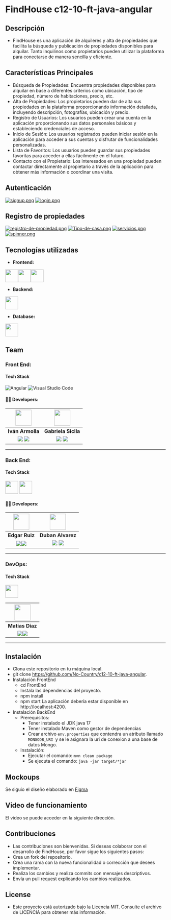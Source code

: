 # FindHouse c12-10-ft-java-angular

## Descripción

- FindHouse es una aplicación de alquileres y alta de propiedades que facilita la búsqueda y publicación de propiedades disponibles para alquilar. Tanto inquilinos como propietarios pueden utilizar la plataforma para conectarse de manera sencilla y eficiente.

## Características Principales

- Búsqueda de Propiedades: Encuentra propiedades disponibles para alquilar en base a diferentes criterios como ubicación, tipo de propiedad, número de habitaciones, precio, etc.
- Alta de Propiedades: Los propietarios pueden dar de alta sus propiedades en la plataforma proporcionando información detallada, incluyendo descripción, fotografías, ubicación y precio.
- Registro de Usuarios: Los usuarios pueden crear una cuenta en la aplicación proporcionando sus datos personales básicos y estableciendo credenciales de acceso.
- Inicio de Sesión: Los usuarios registrados pueden iniciar sesión en la aplicación para acceder a sus cuentas y disfrutar de funcionalidades personalizadas.
- Lista de Favoritos: Los usuarios pueden guardar sus propiedades favoritas para acceder a ellas fácilmente en el futuro.
- Contacto con el Propietario: Los interesados en una propiedad pueden contactar directamente al propietario a través de la aplicación para obtener más información o coordinar una visita.

## Autenticación

  [![signup.png](https://i.postimg.cc/66ZLyshS/signup.png)](https://postimg.cc/0r8JBBFd)
  [![login.png](https://i.postimg.cc/0NtZdp6B/login.png)](https://postimg.cc/7C2gqJn3)

## Registro de propiedades

  [![registro-de-propiedad.png](https://i.postimg.cc/Dz3xw29x/registro-de-propiedad.png)](https://postimg.cc/68zrHN5Z)
  [![Tipo-de-casa.png](https://i.postimg.cc/ZnncM0N5/Tipo-de-casa.png)](https://postimg.cc/MfkVc6tC)
  [![servicios.png](https://i.postimg.cc/0NvCqVS3/servicios.png)](https://postimg.cc/dhWC2m4m)
  [![spinner.png](https://i.postimg.cc/JhQ57jch/spinner.png)](https://postimg.cc/Ff7LDd6t)

## Tecnologías utilizadas

- **Frontend:**

<img src="https://cdn.worldvectorlogo.com/logos/angular-icon-1.svg" width="40" height="40"/><img src="https://www.vectorlogo.zone/logos/tailwindcss/tailwindcss-icon.svg" width="40" height="40"/><img src="https://cdn.worldvectorlogo.com/logos/visual-studio-code-1.svg" width="40" height="40"/>

- **Backend:**

<img src="https://www.vectorlogo.zone/logos/java/java-icon.svg" width="40" height="40"/>

- **Database:**

<img src="https://www.vectorlogo.zone/logos/mongodb/mongodb-ar21.svg" width="40" height="40"/>

## Team

### Front End:

#### Tech Stack

![Angular](https://img.shields.io/badge/Angular-E23237?style=for-the-badge&logo=Angular&logoColor=white)
![Visual Studio Code](https://img.shields.io/badge/Visual_Studio_Code-22A7F2?style=for-the-badge&logo=Visual%20studio&logoColor=white)

#### 🧑‍💻 Developers:

| <img src="https://avatars.githubusercontent.com/u/88797889?v=4" width=50>| <img src="https://avatars.githubusercontent.com/u/92539220?v=4" width=50>|
|:-:|:-:|
| **Iván Armolla**| **Gabriela Siclla**|
| <a href="https://github.com/iarmolla"><img src="https://img.shields.io/badge/github-%23121011.svg?&style=for-the-badge&logo=github&logoColor=white"/></a> <a href="https://www.linkedin.com/in/ivan-pablo-armolla-7b5856219/"><img src="https://img.shields.io/badge/linkedin%20-%230077B5.svg?&style=for-the-badge&logo=linkedin&logoColor=white"/></a> | <a href="https://github.com/GabNatali"><img src="https://img.shields.io/badge/github-%23121011.svg?&style=for-the-badge&logo=github&logoColor=white"/></a> <a href="https://www.linkedin.com/in/gabrielast"><img src="https://img.shields.io/badge/linkedin%20-%230077B5.svg?&style=for-the-badge&logo=linkedin&logoColor=white"/></a> |


<hr/>

### Back End:

#### Tech Stack

<img src="https://www.vectorlogo.zone/logos/java/java-icon.svg" width="40" height="40"/>
<img src="https://upload.wikimedia.org/wikipedia/commons/thumb/3/39/Kubernetes_logo_without_workmark.svg/2109px-Kubernetes_logo_without_workmark.svg.png" width="40" height="40"/>


#### 🧑‍💻 Developers:

| <img src="https://avatars.githubusercontent.com/u/35878706?v=4" width=50>| <img src="https://avatars.githubusercontent.com/u/75090589?v=4" width=50>|
|:-:|:-:|
| **Edgar Ruiz**| **Duban Alvarez**|
| <a href="https://github.com/EdgarVRP"><img src="https://img.shields.io/badge/github-%23121011.svg?&style=for-the-badge&logo=github&logoColor=white"/></a><a href="https://www.linkedin.com/in/edgarvrp/"><img src="https://img.shields.io/badge/linkedin%20-%230077B5.svg?&style=for-the-badge&logo=linkedin&logoColor=white"/></a> | <a href="https://github.com/duban4"><img src="https://img.shields.io/badge/github-%23121011.svg?&style=for-the-badge&logo=github&logoColor=white"/></a> <a href="milinkedin"><img src="https://img.shields.io/badge/linkedin%20-%230077B5.svg?&style=for-the-badge&logo=linkedin&logoColor=white"/></a> |

<hr/>

### DevOps:

#### Tech Stack

<img src="https://cdn.worldvectorlogo.com/logos/azure-2.svg" width="40" height="40"/>


| <img src="https://avatars.githubusercontent.com/u/61976703?v=4" width=50>|
|:-:|
| **Matias Diaz**|
|  <a href="https://github.com/Matiardiaz"><img src="https://img.shields.io/badge/github-%23121011.svg?&style=for-the-badge&logo=github&logoColor=white"/></a><a href="http://www.linkedin.com/in/matiasrdiaz"><img src="https://img.shields.io/badge/linkedin%20-%230077B5.svg?&style=for-the-badge&logo=linkedin&logoColor=white"/></a> |

<hr/>

## Instalación

- Clona este repositorio en tu máquina local.
- git clone https://github.com/No-Country/c12-10-ft-java-angular.
- Instalación FrontEnd
  - cd FrontEnd
  - Instala las dependencias del proyecto.
  - npm install
  - npm start
    La aplicación debería estar disponible en http://localhost:4200.
- Instalación BackEnd
  - Prerequisitos:
    - Tener instalado el JDK java 17
    - Tener instalado Maven como gestor de dependencias
    - Crear archivo `env.properties` que contendra un atributo llamado `MONGODB_URI `y se le asignara la uri de conexion a una base de datos Mongo.
  - Instalación:
    - Ejecutar el comando: `mvn clean package`
    - Se ejecuta el comando: `java -jar target/*jar`

## Mockoups

Se siguio el diseño elaborado en [Figma](https://www.figma.com/file/CWVVLMq0thr0ueH00Tjsbe/Untitled?type=design&node-id=0-1&mode=design&t=CrLEsYjnUxQ3ZPrq-0)

## Video de funcionamiento

El video se puede acceder en la siguiente dirección.

## Contribuciones

- Las contribuciones son bienvenidas. Si deseas colaborar con el desarrollo de FindHouse, por favor sigue los siguientes pasos:
- Crea un fork del repositorio.
- Crea una rama con la nueva funcionalidad o corrección que desees implementar.
- Realiza los cambios y realiza commits con mensajes descriptivos.
- Envía un pull request explicando los cambios realizados.

## License

- Este proyecto está autorizado bajo la Licencia MIT. Consulte el archivo de LICENCIA para obtener más información.
